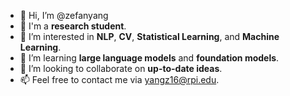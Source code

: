 - 👋 Hi, I’m @zefanyang
- 🤣 I'm a **research student**.
- 👀 I’m interested in **NLP**, **CV**, **Statistical Learning**, and **Machine Learning**.
- 🌱 I’m learning **large language models** and **foundation models**.
- 💞️ I’m looking to collaborate on **up-to-date ideas**.
- 📫 Feel free to contact me via yangz16@rpi.edu.

<!---
zefanyang/zefanyang is a ✨ special ✨ repository because its `README.md` (this file) appears on your GitHub profile.
You can click the Preview link to take a look at your changes.
--->
